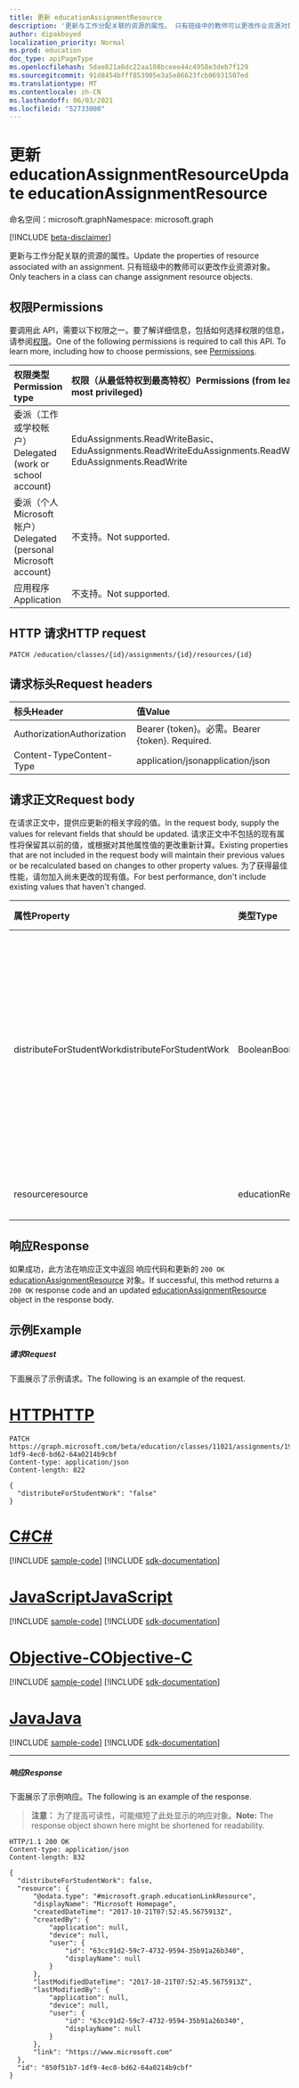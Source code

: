 ```yaml
---
title: 更新 educationAssignmentResource
description: '更新与工作分配关联的资源的属性。 只有班级中的教师可以更改作业资源对象。  '
author: dipakboyed
localization_priority: Normal
ms.prod: education
doc_type: apiPageType
ms.openlocfilehash: 5dae821a6dc22aa108bceee44c4958e3deb7f129
ms.sourcegitcommit: 91d8454bfff853905e3a5e86623fcb06931507ed
ms.translationtype: MT
ms.contentlocale: zh-CN
ms.lasthandoff: 06/03/2021
ms.locfileid: "52733000"
---
```

# <a name="update-educationassignmentresource"></a><span data-ttu-id="8e0b6-104">更新 educationAssignmentResource</span><span class="sxs-lookup"><span data-stu-id="8e0b6-104">Update educationAssignmentResource</span></span>

<span data-ttu-id="8e0b6-105">命名空间：microsoft.graph</span><span class="sxs-lookup"><span data-stu-id="8e0b6-105">Namespace: microsoft.graph</span></span>

[!INCLUDE [beta-disclaimer](../../includes/beta-disclaimer.md)]

<span data-ttu-id="8e0b6-106">更新与工作分配关联的资源的属性。</span><span class="sxs-lookup"><span data-stu-id="8e0b6-106">Update the properties of resource associated with an assignment.</span></span> <span data-ttu-id="8e0b6-107">只有班级中的教师可以更改作业资源对象。</span><span class="sxs-lookup"><span data-stu-id="8e0b6-107">Only teachers in a class can change assignment resource objects.</span></span>  

## <a name="permissions"></a><span data-ttu-id="8e0b6-108">权限</span><span class="sxs-lookup"><span data-stu-id="8e0b6-108">Permissions</span></span>
<span data-ttu-id="8e0b6-p103">要调用此 API，需要以下权限之一。要了解详细信息，包括如何选择权限的信息，请参阅[权限](/graph/permissions-reference)。</span><span class="sxs-lookup"><span data-stu-id="8e0b6-p103">One of the following permissions is required to call this API. To learn more, including how to choose permissions, see [Permissions](/graph/permissions-reference).</span></span>

|<span data-ttu-id="8e0b6-111">权限类型</span><span class="sxs-lookup"><span data-stu-id="8e0b6-111">Permission type</span></span>      | <span data-ttu-id="8e0b6-112">权限（从最低特权到最高特权）</span><span class="sxs-lookup"><span data-stu-id="8e0b6-112">Permissions (from least to most privileged)</span></span>              |
|:--------------------|:---------------------------------------------------------|
|<span data-ttu-id="8e0b6-113">委派（工作或学校帐户）</span><span class="sxs-lookup"><span data-stu-id="8e0b6-113">Delegated (work or school account)</span></span> |  <span data-ttu-id="8e0b6-114">EduAssignments.ReadWriteBasic、EduAssignments.ReadWrite</span><span class="sxs-lookup"><span data-stu-id="8e0b6-114">EduAssignments.ReadWriteBasic, EduAssignments.ReadWrite</span></span>   |
|<span data-ttu-id="8e0b6-115">委派（个人 Microsoft 帐户）</span><span class="sxs-lookup"><span data-stu-id="8e0b6-115">Delegated (personal Microsoft account)</span></span> |  <span data-ttu-id="8e0b6-116">不支持。</span><span class="sxs-lookup"><span data-stu-id="8e0b6-116">Not supported.</span></span>  |
|<span data-ttu-id="8e0b6-117">应用程序</span><span class="sxs-lookup"><span data-stu-id="8e0b6-117">Application</span></span> | <span data-ttu-id="8e0b6-118">不支持。</span><span class="sxs-lookup"><span data-stu-id="8e0b6-118">Not supported.</span></span> | 

## <a name="http-request"></a><span data-ttu-id="8e0b6-119">HTTP 请求</span><span class="sxs-lookup"><span data-stu-id="8e0b6-119">HTTP request</span></span>
<!-- { "blockType": "ignored" } -->
```http
PATCH /education/classes/{id}/assignments/{id}/resources/{id}
```
## <a name="request-headers"></a><span data-ttu-id="8e0b6-120">请求标头</span><span class="sxs-lookup"><span data-stu-id="8e0b6-120">Request headers</span></span>
| <span data-ttu-id="8e0b6-121">标头</span><span class="sxs-lookup"><span data-stu-id="8e0b6-121">Header</span></span>       | <span data-ttu-id="8e0b6-122">值</span><span class="sxs-lookup"><span data-stu-id="8e0b6-122">Value</span></span> |
|:---------------|:--------|
| <span data-ttu-id="8e0b6-123">Authorization</span><span class="sxs-lookup"><span data-stu-id="8e0b6-123">Authorization</span></span>  | <span data-ttu-id="8e0b6-p104">Bearer {token}。必需。</span><span class="sxs-lookup"><span data-stu-id="8e0b6-p104">Bearer {token}. Required.</span></span>  |
| <span data-ttu-id="8e0b6-126">Content-Type</span><span class="sxs-lookup"><span data-stu-id="8e0b6-126">Content-Type</span></span>  | <span data-ttu-id="8e0b6-127">application/json</span><span class="sxs-lookup"><span data-stu-id="8e0b6-127">application/json</span></span>  |

## <a name="request-body"></a><span data-ttu-id="8e0b6-128">请求正文</span><span class="sxs-lookup"><span data-stu-id="8e0b6-128">Request body</span></span>
<span data-ttu-id="8e0b6-129">在请求正文中，提供应更新的相关字段的值。</span><span class="sxs-lookup"><span data-stu-id="8e0b6-129">In the request body, supply the values for relevant fields that should be updated.</span></span> <span data-ttu-id="8e0b6-130">请求正文中不包括的现有属性将保留其以前的值，或根据对其他属性值的更改重新计算。</span><span class="sxs-lookup"><span data-stu-id="8e0b6-130">Existing properties that are not included in the request body will maintain their previous values or be recalculated based on changes to other property values.</span></span> <span data-ttu-id="8e0b6-131">为了获得最佳性能，请勿加入尚未更改的现有值。</span><span class="sxs-lookup"><span data-stu-id="8e0b6-131">For best performance, don't include existing values that haven't changed.</span></span>

| <span data-ttu-id="8e0b6-132">属性</span><span class="sxs-lookup"><span data-stu-id="8e0b6-132">Property</span></span>     | <span data-ttu-id="8e0b6-133">类型</span><span class="sxs-lookup"><span data-stu-id="8e0b6-133">Type</span></span>   |<span data-ttu-id="8e0b6-134">说明</span><span class="sxs-lookup"><span data-stu-id="8e0b6-134">Description</span></span>|
|:---------------|:--------|:----------|
|<span data-ttu-id="8e0b6-135">distributeForStudentWork</span><span class="sxs-lookup"><span data-stu-id="8e0b6-135">distributeForStudentWork</span></span>|<span data-ttu-id="8e0b6-136">Boolean</span><span class="sxs-lookup"><span data-stu-id="8e0b6-136">Boolean</span></span>| <span data-ttu-id="8e0b6-137">指示发布作业时，是否应该将此资源复制到每个学生的资源对象。</span><span class="sxs-lookup"><span data-stu-id="8e0b6-137">Indicates whether this resource should be copied to each student's resource object when the assignment is published.</span></span>|
|<span data-ttu-id="8e0b6-138">resource</span><span class="sxs-lookup"><span data-stu-id="8e0b6-138">resource</span></span>|<span data-ttu-id="8e0b6-139">educationResource</span><span class="sxs-lookup"><span data-stu-id="8e0b6-139">educationResource</span></span>| <span data-ttu-id="8e0b6-140">Resource 对象。</span><span class="sxs-lookup"><span data-stu-id="8e0b6-140">Resource object.</span></span> |

## <a name="response"></a><span data-ttu-id="8e0b6-141">响应</span><span class="sxs-lookup"><span data-stu-id="8e0b6-141">Response</span></span>
<span data-ttu-id="8e0b6-142">如果成功，此方法在响应正文中返回 响应代码和更新的 `200 OK` [educationAssignmentResource](../resources/educationassignmentresource.md) 对象。</span><span class="sxs-lookup"><span data-stu-id="8e0b6-142">If successful, this method returns a `200 OK` response code and an updated [educationAssignmentResource](../resources/educationassignmentresource.md) object in the response body.</span></span>
## <a name="example"></a><span data-ttu-id="8e0b6-143">示例</span><span class="sxs-lookup"><span data-stu-id="8e0b6-143">Example</span></span>
##### <a name="request"></a><span data-ttu-id="8e0b6-144">请求</span><span class="sxs-lookup"><span data-stu-id="8e0b6-144">Request</span></span>
<span data-ttu-id="8e0b6-145">下面展示了示例请求。</span><span class="sxs-lookup"><span data-stu-id="8e0b6-145">The following is an example of the request.</span></span>

# <a name="http"></a>[<span data-ttu-id="8e0b6-146">HTTP</span><span class="sxs-lookup"><span data-stu-id="8e0b6-146">HTTP</span></span>](#tab/http)
<!-- {
  "blockType": "request",
  "name": "update_educationassignmentresource"
}-->
```http
PATCH https://graph.microsoft.com/beta/education/classes/11021/assignments/19002/resources/850f51b7-1df9-4ec0-bd62-64a0214b9cbf
Content-type: application/json
Content-length: 822

{
  "distributeForStudentWork": "false"
}
```
# <a name="c"></a>[<span data-ttu-id="8e0b6-147">C#</span><span class="sxs-lookup"><span data-stu-id="8e0b6-147">C#</span></span>](#tab/csharp)
[!INCLUDE [sample-code](../includes/snippets/csharp/update-educationassignmentresource-csharp-snippets.md)]
[!INCLUDE [sdk-documentation](../includes/snippets/snippets-sdk-documentation-link.md)]

# <a name="javascript"></a>[<span data-ttu-id="8e0b6-148">JavaScript</span><span class="sxs-lookup"><span data-stu-id="8e0b6-148">JavaScript</span></span>](#tab/javascript)
[!INCLUDE [sample-code](../includes/snippets/javascript/update-educationassignmentresource-javascript-snippets.md)]
[!INCLUDE [sdk-documentation](../includes/snippets/snippets-sdk-documentation-link.md)]

# <a name="objective-c"></a>[<span data-ttu-id="8e0b6-149">Objective-C</span><span class="sxs-lookup"><span data-stu-id="8e0b6-149">Objective-C</span></span>](#tab/objc)
[!INCLUDE [sample-code](../includes/snippets/objc/update-educationassignmentresource-objc-snippets.md)]
[!INCLUDE [sdk-documentation](../includes/snippets/snippets-sdk-documentation-link.md)]

# <a name="java"></a>[<span data-ttu-id="8e0b6-150">Java</span><span class="sxs-lookup"><span data-stu-id="8e0b6-150">Java</span></span>](#tab/java)
[!INCLUDE [sample-code](../includes/snippets/java/update-educationassignmentresource-java-snippets.md)]
[!INCLUDE [sdk-documentation](../includes/snippets/snippets-sdk-documentation-link.md)]

---

##### <a name="response"></a><span data-ttu-id="8e0b6-151">响应</span><span class="sxs-lookup"><span data-stu-id="8e0b6-151">Response</span></span>
<span data-ttu-id="8e0b6-152">下面展示了示例响应。</span><span class="sxs-lookup"><span data-stu-id="8e0b6-152">The following is an example of the response.</span></span> 

><span data-ttu-id="8e0b6-153">**注意：** 为了提高可读性，可能缩短了此处显示的响应对象。</span><span class="sxs-lookup"><span data-stu-id="8e0b6-153">**Note:** The response object shown here might be shortened for readability.</span></span>


<!-- {
  "blockType": "response",
  "truncated": true,
  "@odata.type": "microsoft.graph.educationAssignmentResource"
} -->
```http
HTTP/1.1 200 OK
Content-type: application/json
Content-length: 832

{
  "distributeForStudentWork": false,
  "resource": {
      "@odata.type": "#microsoft.graph.educationLinkResource",
      "displayName": "Microsoft Homepage",
      "createdDateTime": "2017-10-21T07:52:45.5675913Z",
      "createdBy": {
          "application": null,
          "device": null,
          "user": {
              "id": "63cc91d2-59c7-4732-9594-35b91a26b340",
              "displayName": null
          }
      },
      "lastModifiedDateTime": "2017-10-21T07:52:45.5675913Z",
      "lastModifiedBy": {
          "application": null,
          "device": null,
          "user": {
              "id": "63cc91d2-59c7-4732-9594-35b91a26b340",
              "displayName": null
          }
      },
      "link": "https://www.microsoft.com"
  },
  "id": "850f51b7-1df9-4ec0-bd62-64a0214b9cbf"
}
```

<!-- uuid: 8fcb5dbc-d5aa-4681-8e31-b001d5168d79
2015-10-25 14:57:30 UTC -->
<!--
{
  "type": "#page.annotation",
  "description": "Update educationassignmentresource",
  "keywords": "",
  "section": "documentation",
  "tocPath": "",
  "suppressions": []
}
-->


